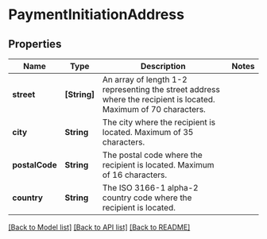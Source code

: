 # PaymentInitiationAddress

## Properties
Name | Type | Description | Notes
------------ | ------------- | ------------- | -------------
**street** | **[String]** | An array of length 1-2 representing the street address where the recipient is located. Maximum of 70 characters. | 
**city** | **String** | The city where the recipient is located. Maximum of 35 characters. | 
**postalCode** | **String** | The postal code where the recipient is located. Maximum of 16 characters. | 
**country** | **String** | The ISO 3166-1 alpha-2 country code where the recipient is located. | 

[[Back to Model list]](../README.md#documentation-for-models) [[Back to API list]](../README.md#documentation-for-api-endpoints) [[Back to README]](../README.md)


